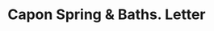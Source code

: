 ---
doi: 10.7916/D8X368NJ
date_other: '1890'
date_other_textual: 1890-1899
form: correspondence
genre:
- Letters (correspondence)
name:
- Capon Spring & Baths
object_in_context_url: https://biggert.cul.columbia.edu/items/view/ave_biggert_01623
subject_hierarchical_geographic:
- Capon Springs, West Virginia, United States
subject_name:
- Capon Spring & Baths
title: Capon Spring & Baths. Letter
sort_title: Capon Spring & Baths. Letter
call_number: ave_biggert_01623
coordinates:
- 39.13611111111111,-78.48444444444445
pid: ave_biggert_01623
identifiers: ave_biggert_01623
thumbnail: https://derivativo-2.library.columbia.edu/iiif/2/ldpd:343931/full/!256,256/0/native.jpg
permalink: "/items/ave_biggert_01623/"
layout: iiif-image-page
---